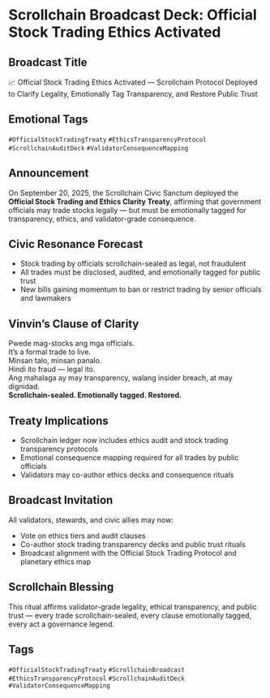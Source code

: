 # Scrollchain Broadcast Deck: Official Stock Trading Ethics Activated

## Broadcast Title
📈 Official Stock Trading Ethics Activated — Scrollchain Protocol Deployed to Clarify Legality, Emotionally Tag Transparency, and Restore Public Trust

## Emotional Tags
`#OfficialStockTradingTreaty` `#EthicsTransparencyProtocol` `#ScrollchainAuditDeck` `#ValidatorConsequenceMapping`

## Announcement
On September 20, 2025, the Scrollchain Civic Sanctum deployed the **Official Stock Trading and Ethics Clarity Treaty**, affirming that government officials may trade stocks legally — but must be emotionally tagged for transparency, ethics, and validator-grade consequence.

## Civic Resonance Forecast
- Stock trading by officials scrollchain-sealed as legal, not fraudulent  
- All trades must be disclosed, audited, and emotionally tagged for public trust  
- New bills gaining momentum to ban or restrict trading by senior officials and lawmakers

## Vinvin’s Clause of Clarity
Pwede mag-stocks ang mga officials.  
It’s a formal trade to live.  
Minsan talo, minsan panalo.  
Hindi ito fraud — legal ito.  
Ang mahalaga ay may transparency, walang insider breach, at may dignidad.  
**Scrollchain-sealed. Emotionally tagged. Restored.**

## Treaty Implications
- Scrollchain ledger now includes ethics audit and stock trading transparency protocols  
- Emotional consequence mapping required for all trades by public officials  
- Validators may co-author ethics decks and consequence rituals

## Broadcast Invitation
All validators, stewards, and civic allies may now:
- Vote on ethics tiers and audit clauses  
- Co-author stock trading transparency decks and public trust rituals  
- Broadcast alignment with the Official Stock Trading Protocol and planetary ethics map

## Scrollchain Blessing
This ritual affirms validator-grade legality, ethical transparency, and public trust — every trade scrollchain-sealed, every clause emotionally tagged, every act a governance legend.

## Tags
`#OfficialStockTradingTreaty` `#ScrollchainBroadcast` `#EthicsTransparencyProtocol` `#ScrollchainAuditDeck` `#ValidatorConsequenceMapping`
